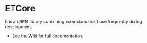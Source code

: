# ETCore

It is an SPM library containing extensions that I use frequently during development.
- See the [Wiki](https://github.com/emrahturan/ETCore/wiki) for full documentation.
